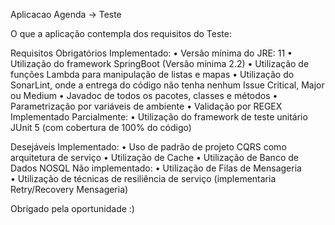 Aplicacao Agenda -> Teste

O que a aplicação contempla dos requisitos do Teste:


Requisitos
Obrigatórios
Implementado:
•	Versão mínima do JRE: 11
•	Utilização do framework SpringBoot (Versão mínima 2.2)
•	Utilização de funções Lambda para manipulação de listas e mapas
•	Utilização do SonarLint, onde a entrega do código não tenha nenhum Issue Critical, Major ou Medium
•	Javadoc de todos os pacotes, classes e métodos
•	Parametrização por variáveis de ambiente
•	Validação por REGEX
Implementado Parcialmente:
•	Utilização do framework de teste unitário JUnit 5 (com cobertura de 100% do código)


Desejáveis
Implementado:
•	Uso de padrão de projeto CQRS como arquitetura de serviço
•	Utilização de Cache
•	Utilização de Banco de Dados NOSQL
Não implementado: 
•	Utilização de Filas de Mensageria    
•	Utilização de técnicas de resiliência de serviço (implementaria Retry/Recovery Mensageria)



Obrigado pela oportunidade :)